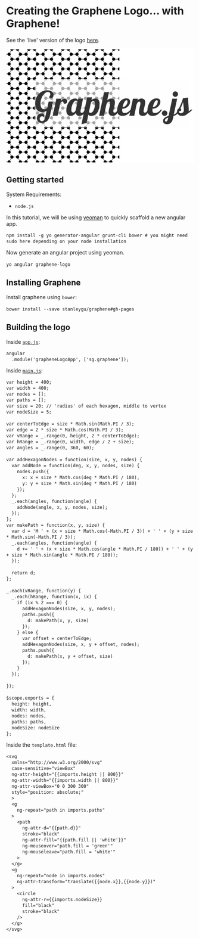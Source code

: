 # Creating the Graphene Logo... with Graphene!

See the 'live' version of the logo [here](http://stanleygu.com/graphene-logo/).

![Graphene Log](app/images/logo.png)

## Getting started

System Requirements:

* `node.js`

In this tutorial, we will be using [yeoman](http://yeoman.io/) to quickly scaffold a new angular app.

```
npm install -g yo generator-angular grunt-cli bower # you might need sudo here depending on your node installation
```

Now generate an angular project using yeoman.

`yo angular graphene-logo`

## Installing Graphene

Install graphene using `bower`:

`bower install --save stanleygu/graphene#gh-pages`

## Building the logo

Inside [`app.js`](https://github.com/stanleygu/graphene-logo/blob/master/app/scripts/app.js):

    angular
      .module('grapheneLogoApp', ['sg.graphene']);

Inside [`main.js`](https://github.com/stanleygu/graphene-logo/blob/master/app/scripts/controllers/main.js):

    var height = 400;
    var width = 400;
    var nodes = [];
    var paths = [];
    var size = 20; // 'radius' of each hexagon, middle to vertex
    var nodeSize = 5;

    var centerToEdge = size * Math.sin(Math.PI / 3);
    var edge = 2 * size * Math.cos(Math.PI / 3);
    var vRange = _.range(0, height, 2 * centerToEdge);
    var hRange = _.range(0, width, edge / 2 + size);
    var angles = _.range(0, 360, 60);

    var addHexagonNodes = function(size, x, y, nodes) {
      var addNode = function(deg, x, y, nodes, size) {
        nodes.push({
          x: x + size * Math.cos(deg * Math.PI / 180),
          y: y + size * Math.sin(deg * Math.PI / 180)
        });
      };
      _.each(angles, function(angle) {
        addNode(angle, x, y, nodes, size);
      });
    };
    var makePath = function(x, y, size) {
      var d = 'M ' + (x + size * Math.cos(-Math.PI / 3)) + ' ' + (y + size * Math.sin(-Math.PI / 3));
      _.each(angles, function(angle) {
        d += ' ' + (x + size * Math.cos(angle * Math.PI / 180)) + ' ' + (y + size * Math.sin(angle * Math.PI / 180));
      });

      return d;
    };

    _.each(vRange, function(y) {
      _.each(hRange, function(x, ix) {
        if (ix % 2 === 0) {
          addHexagonNodes(size, x, y, nodes);
          paths.push({
            d: makePath(x, y, size)
          });
        } else {
          var offset = centerToEdge;
          addHexagonNodes(size, x, y + offset, nodes);
          paths.push({
            d: makePath(x, y + offset, size)
          });
        }
      });

    });

    $scope.exports = {
      height: height,
      width: width,
      nodes: nodes,
      paths: paths,
      nodeSize: nodeSize
    };

Inside the `template.html` file:

    <svg 
      xmlns="http://www.w3.org/2000/svg"
      case-sensitive="viewBox"
      ng-attr-height="{{imports.height || 800}}"
      ng-attr-width="{{imports.width || 800}}"
      ng-attr-viewBox="0 0 300 300"
      style="position: absolute;"
      >
      <g
        ng-repeat="path in imports.paths"
      >
        <path
          ng-attr-d="{{path.d}}" 
          stroke="black" 
          ng-attr-fill="{{path.fill || 'white'}}"
          ng-mouseover="path.fill = 'green'"
          ng-mouseleave="path.fill = 'white'"
        >
      </g>
      <g
        ng-repeat="node in imports.nodes"
        ng-attr-transform="translate({{node.x}},{{node.y}})"
      >
        <circle
          ng-attr-r={{imports.nodeSize}}
          fill="black"
          stroke="black"
        />
      </g>
    </svg>


